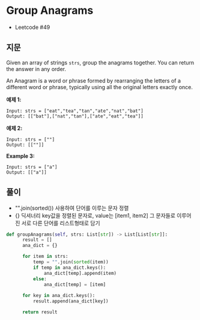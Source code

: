 # Group Anagrams
 - Leetcode #49


 ## 지문
 Given an array of strings `strs`, group the anagrams together.
 You can return the answer in any order.

 An Anagram is a word or phrase formed by rearranging the letters of a different word or phrase,
 typically using all the original letters exactly once.

 
 **예제 1:**
 ```
 Input: strs = ["eat","tea","tan","ate","nat","bat"]
 Output: [["bat"],["nat","tan"],["ate","eat","tea"]]
 ```
 **예제 2:**
 ```
 Input: strs = [""]
 Output: [[""]]
 ```
 **Example 3:**
 ```
 Input: strs = ["a"]
 Output: [["a"]]
 ```

 
 ## 풀이
  - "".join(sorted()) 사용하여 단어를 이루는 문자 정렬
  - {} 딕셔너리 key값을 정렬된 문자로, value는 [item1, item2] 그 문자들로 이루어진 서로 다른 단어를 리스트형태로 담기
  
  ```python
  def groupAnagrams(self, strs: List[str]) -> List[List[str]]:
        result = []
        ana_dict = {}

        for item in strs:
            temp = "".join(sorted(item))
            if temp in ana_dict.keys():
                ana_dict[temp].append(item)
            else:
                ana_dict[temp] = [item]
            
        for key in ana_dict.keys():
            result.append(ana_dict[key])

        return result
  ```
